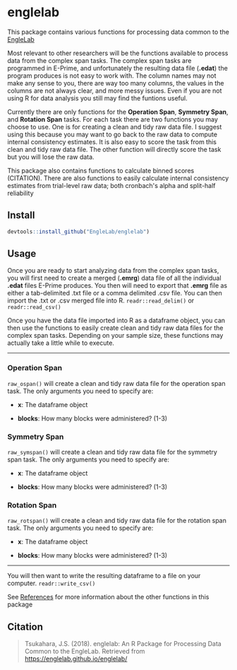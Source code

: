 # englelab

This package contains various functions for processing data common to the [EngleLab](http://englelab.gatech.edu)

Most relevant to other researchers will be the functions available to process data from the complex span tasks. The complex span tasks are programmed in E-Prime, and unfortunately the resulting data file (**.edat**) the program produces is not easy to work with. The column names may not make any sense to you, there are way too many columns, the values in the columns are not always clear, and more messy issues. Even if you are not using R for data analysis you still may find the funtions useful.

Currently there are only functions for the **Operation Span**, **Symmetry Span**, and **Rotation Span** tasks. For each task there are two functions you may choose to use. One is for creating a clean and tidy raw data file. I suggest using this because you may want to go back to the raw data to compute internal consistency estimates. It is also easy to score the task from this clean and tidy raw data file. The other function will directly score the task but you will lose the raw data.

This package also contains functions to calculate binned scores (CITATION). There are also functions to easily calculate internal consistency estimates from trial-level raw data; both cronbach's alpha and split-half reliability

## Install

```r
devtools::install_github("EngleLab/englelab")
```

## Usage

Once you are ready to start analyzing data from the complex span tasks, you will first need to create a merged (**.emrg**) data file of all the individual **.edat** files E-Prime produces. You then will need to export that **.emrg** file as either a tab-delimited .txt file or a comma delimited .csv file. You can then import the .txt or .csv merged file into R. `readr::read_delim()` or `readr::read_csv()`

Once you have the data file imported into R as a dataframe object, you can then use the functions to easily create clean and tidy raw data files for the complex span tasks. Depending on your sample size, these functions may actually take a little while to execute.

----

### Operation Span

`raw_ospan()` will create a clean and tidy raw data file for the operation span task. The only arguments you need to specify are:

* __x__: The dataframe object

* __blocks__: How many blocks were administered? (1-3)

### Symmetry Span

`raw_symspan()` will create a clean and tidy raw data file for the symmetry span task. The only arguments you need to specify are:

* __x__: The dataframe object

* __blocks__: How many blocks were administered? (1-3)

### Rotation Span

`raw_rotspan()` will create a clean and tidy raw data file for the rotation span task. The only arguments you need to specify are:

* __x__: The dataframe object

* __blocks__: How many blocks were administered? (1-3)

----

You will then want to write the resulting dataframe to a file on your computer. `readr::write_csv()`

See [References](https://englelab.github.io/englelab/reference/index.html) for more information about the other functions in this package

## Citation

> Tsukahara, J.S. (2018). englelab: An R Package for Processing Data Common to the EngleLab. Retrieved from https://englelab.github.io/englelab/


